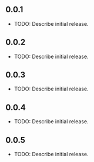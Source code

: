 ## 0.0.1
* TODO: Describe initial release.

## 0.0.2
* TODO: Describe initial release.
  
## 0.0.3
* TODO: Describe initial release.

## 0.0.4
* TODO: Describe initial release.
  
## 0.0.5
* TODO: Describe initial release.